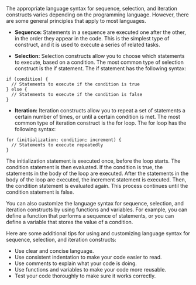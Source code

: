   
The appropriate language syntax for sequence, selection, and iteration constructs varies depending on the programming language. However, there are some general principles that apply to most languages.

- **Sequence:** Statements in a sequence are executed one after the other, in the order they appear in the code. This is the simplest type of construct, and it is used to execute a series of related tasks.
    
- **Selection:** Selection constructs allow you to choose which statements to execute, based on a condition. The most common type of selection construct is the if statement. The if statement has the following syntax:
    

```
if (condition) {
  // Statements to execute if the condition is true
} else {
  // Statements to execute if the condition is false
}
```

- **Iteration:** Iteration constructs allow you to repeat a set of statements a certain number of times, or until a certain condition is met. The most common type of iteration construct is the for loop. The for loop has the following syntax:

```
for (initialization; condition; increment) {
  // Statements to execute repeatedly
}
```

The initialization statement is executed once, before the loop starts. The condition statement is then evaluated. If the condition is true, the statements in the body of the loop are executed. After the statements in the body of the loop are executed, the increment statement is executed. Then, the condition statement is evaluated again. This process continues until the condition statement is false.

You can also customize the language syntax for sequence, selection, and iteration constructs by using functions and variables. For example, you can define a function that performs a sequence of statements, or you can define a variable that stores the value of a condition.

Here are some additional tips for using and customizing language syntax for sequence, selection, and iteration constructs:

- Use clear and concise language.
- Use consistent indentation to make your code easier to read.
- Use comments to explain what your code is doing.
- Use functions and variables to make your code more reusable.
- Test your code thoroughly to make sure it works correctly.